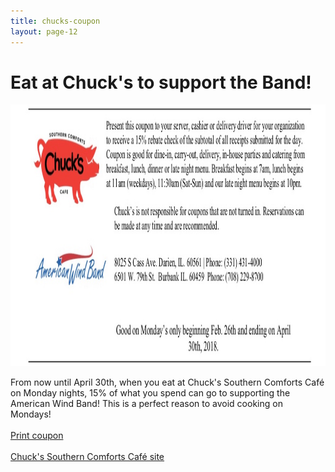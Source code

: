 ```yaml
---
title: chucks-coupon
layout: page-12
---
```


<h1>Eat at Chuck's to support the Band!</h1>
	
<img src="images/awb-chucks-coupon.jpg" width="1047" height="419" alt=""/>
	
<p>From now until April 30th, when you eat at Chuck's Southern Comforts Café on Monday nights, 15% of what you spend can go to supporting the American Wind Band! This is a perfect reason to avoid cooking on Mondays!<br>
<br>	
<a href="documents/awb-chucks-coupon-2018.pdf" target="_blank">Print coupon</a>
<br>
<br>
<a href="http://chuckscafedarien.com/" target="new">Chuck's Southern Comforts Café site</a>
